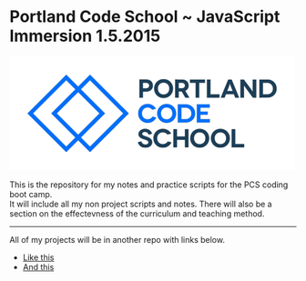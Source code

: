 # Portland Code School ~ JavaScript Immersion 1.5.2015  

[![Portland Code School logo](assets/pcs-logo.png)](http://www.portlandcodeschool.com)  

This is the repository for my notes and practice scripts for the PCS coding boot camp.  
It will include all my non project scripts and notes. There will also be a section on the effectevness of the curriculum and teaching method.  

---  

All of my projects will be in another repo with links below.

  * [Like this](http://google.com)  
  * [And this](http://google.com)  
